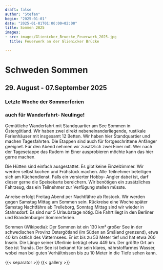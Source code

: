 ```yaml
---
draft: false
author: "Stefan"
begin: "2025-01-01"
date: "2025-01-01T01:00:00+02:00"
title: Sommen 2025
images:
- src: images/Glienicker_Bruecke_Feuerwerk_2025.jpg
  title: Feuerwerk an der Glienicker Brücke

---
```

# Schweden Sommen

## 29. August - 07.September 2025

### Letzte Woche der Sommerferien

### auch für Wanderfahrt- Neulinge!

Gemütliche Wanderfahrt mit Standquartier am See Sommen in Östergötland.
Wir haben zwei direkt nebeneinanderliegende, rustikale Ferienhäuser mit insgesamt 12 Betten. Wir haben hier Standquartier und machen Tagesfahrten.
Die Etappen sind auch für fortgeschrittene Anfänger geeignet.
Für den Abend nehmen wir zusätzlich zwei Einer mit. Wer nach der Tagesetappe das Rudern im Einer ausprobieren möchte kann das hier gerne machen.

Die Hütten sind einfach ausgestattet. Es gibt keine Einzelzimmer. Wir werden selbst kochen und Frühstück machen. Alle Teilnehmer beteiligen sich am Küchendienst.
Falls ein versierter Hobby- Angler dabei ist, darf dieser gerne die Speisekarte bereichern.
Wir benötigen ein zusätzliches Fahrzeug, das ein Teilnehmer zur Verfügung stellen müsste.

Anreise erfolgt Freitag Abend per Nachtfähre ab Rostock. Wir werden gegen Samstag Mittag am Sommen sein. Rückreise eine Woche später Samstag Nachtfähre ab Trelleborg, Sonntag Mittag sind wir wieder in Stahnsdorf.
Es sind nur 5 Urlaubstage nötig. Die Fahrt liegt in den Berliner und Brandenburger Sommerferien.

Sommen (Wikipedia): Der Sommen ist ein 130 km² großer See in der schwedischen Provinz Östergötland (im Süden an Småland grenzend), etwa 40 km östlich des Vätternsees. Er ist bis zu 53 Meter tief und hat etwa 260 Inseln. Die Länge seiner Uferlinie beträgt etwa 449 km. Der größte Ort am See ist Tranås.
Der See ist bekannt für sein klares, nährstoffarmes Wasser, wobei man bei guten Verhältnissen bis zu 10 Meter in die Tiefe sehen kann.

{{< separator >}} {{< gallery >}}
